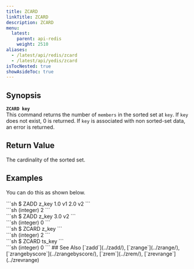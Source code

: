 ```yaml
---
title: ZCARD
linkTitle: ZCARD
description: ZCARD
menu:
  latest:
    parent: api-redis
    weight: 2510
aliases:
  - /latest/api/redis/zcard
  - /latest/api/yedis/zcard
isTocNested: true
showAsideToc: true
---
```


## Synopsis
<b>`ZCARD key`</b><br>
This command returns the number of `members` in the sorted set at `key`. If `key` does not exist, 0 is returned.
If `key` is associated with non sorted-set data, an error is returned.

## Return Value

The cardinality of the sorted set.

## Examples

You can do this as shown below.
<div class='copy separator-dollar'>
```sh
$ ZADD z_key 1.0 v1 2.0 v2
```
</div>
```sh
(integer) 2
```
<div class='copy separator-dollar'>
```sh
$ ZADD z_key 3.0 v2
```
</div>
```sh
(integer) 0
```
<div class='copy separator-dollar'>
```sh
$ ZCARD z_key
```
</div>
```sh
(integer) 2
```
<div class='copy separator-dollar'>
```sh
$ ZCARD ts_key
```
</div>
```sh
(integer) 0
```
## See Also
[`zadd`](../zadd/), [`zrange`](../zrange/), [`zrangebyscore`](../zrangebyscore/), [`zrem`](../zrem/), [`zrevrange`](../zrevrange)
